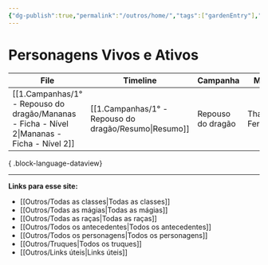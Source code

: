 ```yaml
---
{"dg-publish":true,"permalink":"/outros/home/","tags":["gardenEntry"],"created":"2024-07-23T08:29:11.000-03:00"}
---
```



# Personagens Vivos e Ativos
| File                                                                                           | Timeline                                                 | Campanha          | Mestre          | Inicio      |
| ---------------------------------------------------------------------------------------------- | -------------------------------------------------------- | ----------------- | --------------- | ----------- |
| [[1.Campanhas/1° - Repouso do dragão/Mananas - Ficha - Nível 2\|Mananas - Ficha - Nível 2]] | [[1.Campanhas/1° - Repouso do dragão/Resumo\|Resumo]] | Repouso do dragão | Thais Fernandes | 13/Jul/2024 |

{ .block-language-dataview}

___
**Links para esse site:**
- [[Outros/Todas as classes\|Todas as classes]]
- [[Outros/Todas as mágias\|Todas as mágias]]
- [[Outros/Todas as raças\|Todas as raças]]
- [[Outros/Todos os antecedentes\|Todos os antecedentes]]
- [[Outros/Todos os personagens\|Todos os personagens]]
- [[Outros/Truques\|Todos os truques]]
- [[Outros/Links úteis\|Links úteis]]
